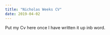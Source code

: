 ```yaml
---
title: "Nicholas Weeks CV"
date: 2019-04-02
---
```


Put my Cv here once I have written it up inb word. 
